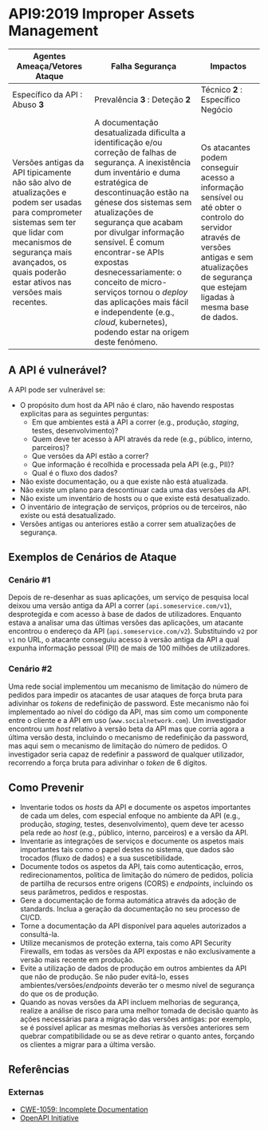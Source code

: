 API9:2019 Improper Assets Management
====================================

| Agentes Ameaça/Vetores Ataque | Falha Segurança | Impactos |
| - | - | - |
| Específico da API : Abuso **3** | Prevalência **3** : Deteção **2** | Técnico **2** : Específico Negócio |
| Versões antigas da API tipicamente não são alvo de atualizações e podem ser usadas para comprometer sistemas sem ter que lidar com mecanismos de segurança mais avançados, os quais poderão estar ativos nas versões mais recentes. | A documentação desatualizada dificulta a identificação e/ou correção de falhas de segurança. A inexistência dum inventário e duma estratégica de descontinuação estão na génese dos sistemas sem atualizações de segurança que acabam por divulgar informação sensível. É comum encontrar-se APIs expostas desnecessariamente: o conceito de micro-serviços tornou o _deploy_ das aplicações mais fácil e independente (e.g., _cloud_, kubernetes), podendo estar na origem deste fenómeno. | Os atacantes podem conseguir acesso a informação sensível ou até obter o controlo do servidor através de versões antigas e sem atualizações de segurança que estejam ligadas à mesma base de dados. |

## A API é vulnerável?

A API pode ser vulnerável se:

* O propósito dum host da API não é claro, não havendo respostas explicitas para
  as seguintes perguntas:
  * Em que ambientes está a API a correr (e.g., produção, _staging_, testes,
    desenvolvimento)?
  * Quem deve ter acesso à API através da rede (e.g., público, interno,
    parceiros)?
  * Que versões da API estão a correr?
  * Que informação é recolhida e processada pela API (e.g., PII)?
  * Qual é o fluxo dos dados?
* Não existe documentação, ou a que existe não está atualizada.
* Não existe um plano para descontinuar cada uma das versões da API.
* Não existe um inventário de hosts ou o que existe está desatualizado.
* O inventário de integração de serviços, próprios ou de terceiros, não existe
  ou está desatualizado.
* Versões antigas ou anteriores estão a correr sem atualizações de segurança.

## Exemplos de Cenários de Ataque

### Cenário #1

Depois de re-desenhar as suas aplicações, um serviço de pesquisa local deixou
uma versão antiga da API a correr (`api.someservice.com/v1`), desprotegida e com
acesso à base de dados de utilizadores. Enquanto estava a analisar uma das
últimas versões das aplicações, um atacante encontrou o endereço da API
(`api.someservice.com/v2`). Substituindo `v2` por `v1` no URL, o atacante
conseguiu acesso à versão antiga da API a qual expunha informação pessoal (PII)
de mais de 100 milhões de utilizadores.

### Cenário #2

Uma rede social implementou um mecanismo de limitação do número de pedidos para
impedir os atacantes de usar ataques de força bruta para adivinhar os _tokens_
de redefinição de password. Este mecanismo não foi implementado ao nível do
código da API, mas sim como um componente entre o cliente e a API em uso
(`www.socialnetwork.com`). Um investigador encontrou um _host_ relativo à versão
beta da API mas que corria agora a última versão desta, incluindo o mecanismo de
redefinição da password, mas aqui sem o mecanismo de limitação do número de
pedidos. O investigador seria capaz de redefinir a password de qualquer
utilizador, recorrendo a força bruta para adivinhar o _token_ de 6 dígitos.

## Como Prevenir

* Inventarie todos os _hosts_ da API e documente os aspetos importantes de cada
  um deles, com especial enfoque no ambiente da API (e.g., produção, _staging_,
  testes, desenvolvimento), quem deve ter acesso pela rede ao _host_ (e.g.,
  público, interno, parceiros) e a versão da API.
* Inventarie as integrações de serviços e documente os aspetos mais importantes
  tais como o papel destes no sistema, que dados são trocados (fluxo de dados) e
  a sua suscetibilidade.
* Documente todos os aspetos da API, tais como autenticação, erros,
  redirecionamentos, política de limitação do número de pedidos, polícia de
  partilha de recursos entre origens (CORS) e _endpoints_, incluindo os seus
  parâmetros, pedidos e respostas.
* Gere a documentação de forma automática através da adoção de standards. Inclua
  a geração da documentação no seu processo de CI/CD.
* Torne a documentação da API disponível para aqueles autorizados a consultá-la.
* Utilize mecanismos de proteção externa, tais como API Security Firewalls, em
  todas as versões da API expostas e não exclusivamente a versão mais recente em
  produção.
* Evite a utilização de dados de produção em outros ambientes da API que não de
  produção. Se não puder evitá-lo, esses ambientes/versões/_endpoints_ deverão
  ter o mesmo nível de segurança do que os de produção.
* Quando as novas versões da API incluem melhorias de segurança, realize a
  análise de risco para uma melhor tomada de decisão quanto às ações necessárias
  para a migração das versões antigas: por exemplo, se é possível aplicar as
  mesmas melhorias às versões anteriores sem quebrar compatibilidade ou se as
  deve retirar o quanto antes, forçando os clientes a migrar para a última
  versão.

## Referências

### Externas

* [CWE-1059: Incomplete Documentation][1]
* [OpenAPI Initiative][2]

[1]: https://cwe.mitre.org/data/definitions/1059.html
[2]: https://www.openapis.org/

